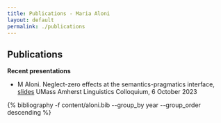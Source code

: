 ```yaml
---
title: Publications - Maria Aloni
layout: default
permalink: ./publications
---
```


## Publications

**Recent presentations**
* M Aloni. Neglect-zero effects at the semantics-pragmatics interface, [slides](resources/UMass23.pdf)
UMass Amherst Linguistics Colloquium, 6 October 2023

{% bibliography -f content/aloni.bib --group_by year --group_order descending %}



